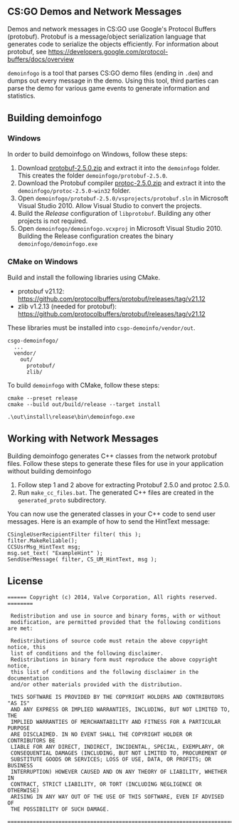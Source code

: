 CS:GO Demos and Network Messages
--------------------------------

Demos and network messages in CS:GO use Google's Protocol Buffers (protobuf). Protobuf is a message/object serialization language that generates code to serialize the objects efficiently. For information about protobuf, see https://developers.google.com/protocol-buffers/docs/overview

`demoinfogo` is a tool that parses CS:GO demo files (ending in `.dem`) and dumps out every message in the demo. Using this tool, third parties can parse the demo for various game events to generate information and statistics.

Building demoinfogo
-------------------

### Windows

In order to build demoinfogo on Windows, follow these steps:

1. Download [protobuf-2.5.0.zip](https://github.com/google/protobuf/releases/download/v2.5.0/protobuf-2.5.0.zip) and extract it into the `demoinfogo` folder. This creates the folder `demoinfogo/protobuf-2.5.0`.
2. Download the Protobuf compiler [protoc-2.5.0.zip](https://github.com/google/protobuf/releases/download/v2.5.0/protoc-2.5.0-win32.zip) and extract it into the `demoinfogo/protoc-2.5.0-win32` folder.
3. Open `demoinfogo/protobuf-2.5.0/vsprojects/protobuf.sln` in Microsoft Visual Studio 2010. Allow Visual Studio to convert the projects.
4. Build the *Release* configuration of `libprotobuf`. Building any other projects is not required.
5. Open `demoinfogo/demoinfogo.vcxproj` in Microsoft Visual Studio 2010. Building the Release configuration creates the binary `demoinfogo/demoinfogo.exe`


### CMake on Windows

Build and install the following libraries using CMake.

* protobuf v21.12: https://github.com/protocolbuffers/protobuf/releases/tag/v21.12
* zlib v1.2.13 (needed for protobuf): https://github.com/protocolbuffers/protobuf/releases/tag/v21.12

These libraries must be installed into `csgo-demoinfo/vendor/out`.

```
csgo-demoinfogo/
  ...
  vendor/
    out/
      protobuf/
      zlib/
```

To build `demoinfogo` with CMake, follow these steps:

```
cmake --preset release
cmake --build out/build/release --target install

.\out\install\release\bin\demoinfogo.exe
```

Working with Network Messages
-----------------------------

Building demoinfogo generates C++ classes from the network protobuf files. Follow these steps to generate these files for use in your application without building demoinfogo

1. Follow step 1 and 2 above for extracting Protobuf 2.5.0 and protoc 2.5.0.
2. Run `make_cc_files.bat`. The generated C++ files are created in the `generated_proto` subdirectory.

You can now use the generated classes in your C++ code to send user messages. Here is an example of how to send the HintText message:

```
CSingleUserRecipientFilter filter( this );
filter.MakeReliable();
CCSUsrMsg_HintText msg;
msg.set_text( "ExampleHint" );
SendUserMessage( filter, CS_UM_HintText, msg );
```

License
-------

```
====== Copyright (c) 2014, Valve Corporation, All rights reserved. ========

 Redistribution and use in source and binary forms, with or without 
 modification, are permitted provided that the following conditions are met:

 Redistributions of source code must retain the above copyright notice, this
 list of conditions and the following disclaimer.
 Redistributions in binary form must reproduce the above copyright notice, 
 this list of conditions and the following disclaimer in the documentation 
 and/or other materials provided with the distribution.

 THIS SOFTWARE IS PROVIDED BY THE COPYRIGHT HOLDERS AND CONTRIBUTORS "AS IS"
 AND ANY EXPRESS OR IMPLIED WARRANTIES, INCLUDING, BUT NOT LIMITED TO, THE 
 IMPLIED WARRANTIES OF MERCHANTABILITY AND FITNESS FOR A PARTICULAR PURPOSE 
 ARE DISCLAIMED. IN NO EVENT SHALL THE COPYRIGHT HOLDER OR CONTRIBUTORS BE 
 LIABLE FOR ANY DIRECT, INDIRECT, INCIDENTAL, SPECIAL, EXEMPLARY, OR 
 CONSEQUENTIAL DAMAGES (INCLUDING, BUT NOT LIMITED TO, PROCUREMENT OF 
 SUBSTITUTE GOODS OR SERVICES; LOSS OF USE, DATA, OR PROFITS; OR BUSINESS 
 INTERRUPTION) HOWEVER CAUSED AND ON ANY THEORY OF LIABILITY, WHETHER IN 
 CONTRACT, STRICT LIABILITY, OR TORT (INCLUDING NEGLIGENCE OR OTHERWISE) 
 ARISING IN ANY WAY OUT OF THE USE OF THIS SOFTWARE, EVEN IF ADVISED OF 
 THE POSSIBILITY OF SUCH DAMAGE.
 
===========================================================================
```
